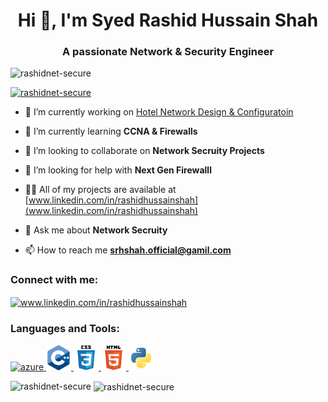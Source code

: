 <h1 align="center">Hi 👋, I'm Syed Rashid Hussain Shah</h1>
<h3 align="center">A passionate Network & Security Engineer</h3>

<p align="left"> <img src="https://komarev.com/ghpvc/?username=rashidnet-secure&label=Profile%20views&color=0e75b6&style=flat" alt="rashidnet-secure" /> </p>

<p align="left"> <a href="https://github.com/ryo-ma/github-profile-trophy"><img src="https://github-profile-trophy.vercel.app/?username=rashidnet-secure" alt="rashidnet-secure" /></a> </p>

- 🔭 I’m currently working on [Hotel Network Design & Configuratoin](https://www.linkedin.com/posts/rashidhussainshah_networking-packettracer-cisco-activity-7321994970150723584-IZ0S?utm_source=share&utm_medium=member_desktop&rcm=ACoAADyy2CQBLZJEVQ_dwoWhN0_8Miur7hZRGcs)

- 🌱 I’m currently learning **CCNA & Firewalls**

- 👯 I’m looking to collaborate on **Network Secruity Projects**

- 🤝 I’m looking for help with **Next Gen Firewalll**

- 👨‍💻 All of my projects are available at [www.linkedin.com/in/rashidhussainshah](www.linkedin.com/in/rashidhussainshah)

- 💬 Ask me about **Network Secruity**

- 📫 How to reach me **srhshah.official@gamil.com**

<h3 align="left">Connect with me:</h3>
<p align="left">
<a href="https://linkedin.com/in/www.linkedin.com/in/rashidhussainshah" target="blank"><img align="center" src="https://raw.githubusercontent.com/rahuldkjain/github-profile-readme-generator/master/src/images/icons/Social/linked-in-alt.svg" alt="www.linkedin.com/in/rashidhussainshah" height="30" width="40" /></a>
</p>

<h3 align="left">Languages and Tools:</h3>
<p align="left"> <a href="https://azure.microsoft.com/en-in/" target="_blank" rel="noreferrer"> <img src="https://www.vectorlogo.zone/logos/microsoft_azure/microsoft_azure-icon.svg" alt="azure" width="40" height="40"/> </a> <a href="https://www.w3schools.com/cpp/" target="_blank" rel="noreferrer"> <img src="https://raw.githubusercontent.com/devicons/devicon/master/icons/cplusplus/cplusplus-original.svg" alt="cplusplus" width="40" height="40"/> </a> <a href="https://www.w3schools.com/css/" target="_blank" rel="noreferrer"> <img src="https://raw.githubusercontent.com/devicons/devicon/master/icons/css3/css3-original-wordmark.svg" alt="css3" width="40" height="40"/> </a> <a href="https://www.w3.org/html/" target="_blank" rel="noreferrer"> <img src="https://raw.githubusercontent.com/devicons/devicon/master/icons/html5/html5-original-wordmark.svg" alt="html5" width="40" height="40"/> </a> <a href="https://www.python.org" target="_blank" rel="noreferrer"> <img src="https://raw.githubusercontent.com/devicons/devicon/master/icons/python/python-original.svg" alt="python" width="40" height="40"/> </a> </p>

<p><img align="left" src="https://github-readme-stats.vercel.app/api/top-langs?username=rashidnet-secure&show_icons=true&locale=en&layout=compact" alt="rashidnet-secure" /></p>

<p>&nbsp;<img align="center" src="https://github-readme-stats.vercel.app/api?username=rashidnet-secure&show_icons=true&locale=en" alt="rashidnet-secure" /></p>
